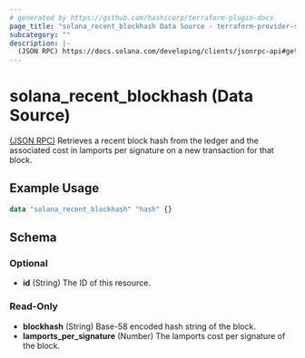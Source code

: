 ```yaml
---
# generated by https://github.com/hashicorp/terraform-plugin-docs
page_title: "solana_recent_blockhash Data Source - terraform-provider-solana"
subcategory: ""
description: |-
  (JSON RPC) https://docs.solana.com/developing/clients/jsonrpc-api#getrecentblockhash Retrieves a recent block hash from the ledger and the associated cost in lamports per signature on a new transaction for that block.
---
```


# solana_recent_blockhash (Data Source)

[(JSON RPC)](https://docs.solana.com/developing/clients/jsonrpc-api#getrecentblockhash) Retrieves a recent block hash from the ledger and the associated cost in lamports per signature on a new transaction for that block.

## Example Usage

```terraform
data "solana_recent_blockhash" "hash" {}
```

<!-- schema generated by tfplugindocs -->
## Schema

### Optional

- **id** (String) The ID of this resource.

### Read-Only

- **blockhash** (String) Base-58 encoded hash string of the block.
- **lamports_per_signature** (Number) The lamports cost per signature of the block.


